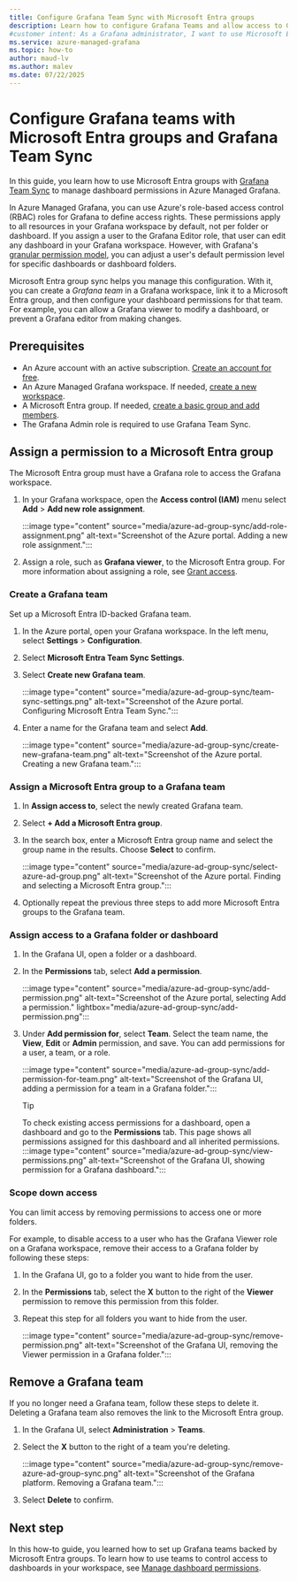 ```yaml
---
title: Configure Grafana Team Sync with Microsoft Entra groups
description: Learn how to configure Grafana Teams and allow access to Grafana folders and dashboards using Microsoft Entra groups in Azure Managed Grafana.
#customer intent: As a Grafana administrator, I want to use Microsoft Entra groups to set up Grafana teams and control access to specific folders and dashboards.
ms.service: azure-managed-grafana
ms.topic: how-to
author: maud-lv
ms.author: malev
ms.date: 07/22/2025
--- 
```


# Configure Grafana teams with Microsoft Entra groups and Grafana Team Sync

In this guide, you learn how to use Microsoft Entra groups with [Grafana Team Sync](https://grafana.com/docs/grafana/latest/setup-grafana/configure-security/configure-team-sync/) to manage dashboard permissions in Azure Managed Grafana.

In Azure Managed Grafana, you can use Azure's role-based access control (RBAC) roles for Grafana to define access rights. These permissions apply to all resources in your Grafana workspace by default, not per folder or dashboard. If you assign a user to the Grafana Editor role, that user can edit any dashboard in your Grafana workspace. However, with Grafana's [granular permission model](https://grafana.com/docs/grafana/latest/setup-grafana/configure-security/configure-team-sync/), you can adjust a user's default permission level for specific dashboards or dashboard folders. 

Microsoft Entra group sync helps you manage this configuration. With it, you can create a *Grafana team* in a Grafana workspace, link it to a Microsoft Entra group, and then configure your dashboard permissions for that team. For example, you can allow a Grafana viewer to modify a dashboard, or prevent a Grafana editor from making changes.

<a name='set-up-azure-ad-group-sync'></a>

## Prerequisites

- An Azure account with an active subscription. [Create an account for free](https://azure.microsoft.com/free).
- An Azure Managed Grafana workspace. If needed, [create a new workspace](quickstart-managed-grafana-portal.md).
- A Microsoft Entra group. If needed, [create a basic group and add members](/entra/fundamentals/how-to-manage-groups#create-a-basic-group-and-add-members).
- The Grafana Admin role is required to use Grafana Team Sync.

## Assign a permission to a Microsoft Entra group

The Microsoft Entra group must have a Grafana role to access the Grafana workspace.

1. In your Grafana workspace, open the **Access control (IAM)** menu select **Add** > **Add new role assignment**.

   :::image type="content" source="media/azure-ad-group-sync/add-role-assignment.png" alt-text="Screenshot of the Azure portal. Adding a new role assignment.":::

1. Assign a role, such as **Grafana viewer**, to the Microsoft Entra group. For more information about assigning a role, see [Grant access](../role-based-access-control/quickstart-assign-role-user-portal.md#grant-access).

### Create a Grafana team

Set up a Microsoft Entra ID-backed Grafana team.

1. In the Azure portal, open your Grafana workspace. In the left menu, select **Settings** > **Configuration**.
1. Select **Microsoft Entra Team Sync Settings**.
1. Select **Create new Grafana team**.

   :::image type="content" source="media/azure-ad-group-sync/team-sync-settings.png" alt-text="Screenshot of the Azure portal. Configuring Microsoft Entra Team Sync.":::

1. Enter a name for the Grafana team and select **Add**.

   :::image type="content" source="media/azure-ad-group-sync/create-new-grafana-team.png" alt-text="Screenshot of the Azure portal. Creating a new Grafana team.":::

### Assign a Microsoft Entra group to a Grafana team

1. In **Assign access to**, select the newly created Grafana team.
1. Select **+ Add a Microsoft Entra group**.

1. In the search box, enter a Microsoft Entra group name and select the group name in the results. Choose **Select** to confirm.

   :::image type="content" source="media/azure-ad-group-sync/select-azure-ad-group.png" alt-text="Screenshot of the Azure portal. Finding and selecting a Microsoft Entra group.":::

1. Optionally repeat the previous three steps to add more Microsoft Entra groups to the Grafana team.

### Assign access to a Grafana folder or dashboard

1. In the Grafana UI, open a folder or a dashboard.
1. In the **Permissions** tab, select **Add a permission**.

   :::image type="content" source="media/azure-ad-group-sync/add-permission.png" alt-text="Screenshot of the Azure portal, selecting Add a permission." lightbox="media/azure-ad-group-sync/add-permission.png":::

1. Under **Add permission for**, select **Team**. Select the team name, the **View**, **Edit** or **Admin** permission, and save. You can add permissions for a user, a team, or a role.

   :::image type="content" source="media/azure-ad-group-sync/add-permission-for-team.png" alt-text="Screenshot of the Grafana UI, adding a permission for a team in a Grafana folder.":::

   > [!TIP]
   > To check existing access permissions for a dashboard, open a dashboard and go to the **Permissions** tab. This page shows all permissions assigned for this dashboard and all inherited permissions.
   > :::image type="content" source="media/azure-ad-group-sync/view-permissions.png" alt-text="Screenshot of the Grafana UI, showing permission for a Grafana dashboard.":::

### Scope down access

You can limit access by removing permissions to access one or more folders.

For example, to disable access to a user who has the Grafana Viewer role on a Grafana workspace, remove their access to a Grafana folder by following these steps:

1. In the Grafana UI, go to a folder you want to hide from the user.
1. In the **Permissions** tab, select the **X** button to the right of the **Viewer** permission to remove this permission from this folder.
1. Repeat this step for all folders you want to hide from the user.

   :::image type="content" source="media/azure-ad-group-sync/remove-permission.png" alt-text="Screenshot of the Grafana UI, removing the Viewer permission in a Grafana folder.":::

<a name='remove-azure-ad-group-sync'></a>

## Remove a Grafana team

If you no longer need a Grafana team, follow these steps to delete it. Deleting a Grafana team also removes the link to the Microsoft Entra group.

1. In the Grafana UI, select **Administration** > **Teams**.
1. Select the **X** button to the right of a team you're deleting.

   :::image type="content" source="media/azure-ad-group-sync/remove-azure-ad-group-sync.png" alt-text="Screenshot of the Grafana platform. Removing a Grafana team.":::

1. Select **Delete** to confirm.

## Next step

In this how-to guide, you learned how to set up Grafana teams backed by Microsoft Entra groups. To learn how to use teams to control access to dashboards in your workspace, see [Manage dashboard permissions](https://grafana.com/docs/grafana/latest/administration/user-management/manage-dashboard-permissions/).
